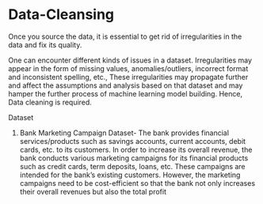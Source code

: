 # Data-Cleansing

Once you source the data, it is essential to get rid of irregularities in the data and fix its quality.


One can encounter different kinds of issues in a dataset. Irregularities may appear in the form of missing values, anomalies/outliers, incorrect format and inconsistent spelling, etc., These irregularities may propagate further and affect the assumptions and analysis based on that dataset and may hamper the further process of machine learning model building. Hence, Data cleaning is required.


Dataset
1) Bank Marketing Campaign Dataset-
The bank provides financial services/products such as savings accounts, current accounts, debit cards, etc. to its customers. In order to increase its overall revenue, the bank conducts various marketing campaigns for its financial products such as credit cards, term deposits, loans, etc. These campaigns are intended for the bank’s existing customers. However, the marketing campaigns need to be cost-efficient so that the bank not only increases their overall revenues but also the total profit
